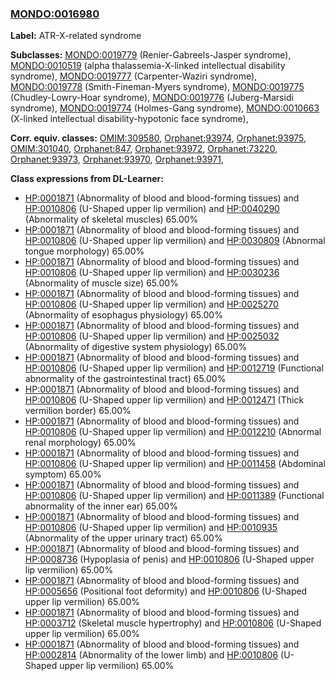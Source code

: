 
### [MONDO:0016980](http://purl.obolibrary.org/obo/MONDO_0016980)
**Label:** ATR-X-related syndrome

**Subclasses:** [MONDO:0019779](http://purl.obolibrary.org/obo/MONDO_0019779) (Renier-Gabreels-Jasper syndrome), [MONDO:0010519](http://purl.obolibrary.org/obo/MONDO_0010519) (alpha thalassemia-X-linked intellectual disability syndrome), [MONDO:0019777](http://purl.obolibrary.org/obo/MONDO_0019777) (Carpenter-Waziri syndrome), [MONDO:0019778](http://purl.obolibrary.org/obo/MONDO_0019778) (Smith-Fineman-Myers syndrome), [MONDO:0019775](http://purl.obolibrary.org/obo/MONDO_0019775) (Chudley-Lowry-Hoar syndrome), [MONDO:0019776](http://purl.obolibrary.org/obo/MONDO_0019776) (Juberg-Marsidi syndrome), [MONDO:0019774](http://purl.obolibrary.org/obo/MONDO_0019774) (Holmes-Gang syndrome), [MONDO:0010663](http://purl.obolibrary.org/obo/MONDO_0010663) (X-linked intellectual disability-hypotonic face syndrome), 

**Corr. equiv. classes:** [OMIM:309580](http://purl.obolibrary.org/obo/OMIM_309580), [Orphanet:93974](http://www.orpha.net/ORDO/Orphanet_93974), [Orphanet:93975](http://www.orpha.net/ORDO/Orphanet_93975), [OMIM:301040](http://purl.obolibrary.org/obo/OMIM_301040), [Orphanet:847](http://www.orpha.net/ORDO/Orphanet_847), [Orphanet:93972](http://www.orpha.net/ORDO/Orphanet_93972), [Orphanet:73220](http://www.orpha.net/ORDO/Orphanet_73220), [Orphanet:93973](http://www.orpha.net/ORDO/Orphanet_93973), [Orphanet:93970](http://www.orpha.net/ORDO/Orphanet_93970), [Orphanet:93971](http://www.orpha.net/ORDO/Orphanet_93971), 

**Class expressions from DL-Learner:**

- [HP:0001871](http://purl.obolibrary.org/obo/HP_0001871) (Abnormality of blood and blood-forming tissues) and [HP:0010806](http://purl.obolibrary.org/obo/HP_0010806) (U-Shaped upper lip vermilion) and [HP:0040290](http://purl.obolibrary.org/obo/HP_0040290) (Abnormality of skeletal muscles) 65.00%
- [HP:0001871](http://purl.obolibrary.org/obo/HP_0001871) (Abnormality of blood and blood-forming tissues) and [HP:0010806](http://purl.obolibrary.org/obo/HP_0010806) (U-Shaped upper lip vermilion) and [HP:0030809](http://purl.obolibrary.org/obo/HP_0030809) (Abnormal tongue morphology) 65.00%
- [HP:0001871](http://purl.obolibrary.org/obo/HP_0001871) (Abnormality of blood and blood-forming tissues) and [HP:0010806](http://purl.obolibrary.org/obo/HP_0010806) (U-Shaped upper lip vermilion) and [HP:0030236](http://purl.obolibrary.org/obo/HP_0030236) (Abnormality of muscle size) 65.00%
- [HP:0001871](http://purl.obolibrary.org/obo/HP_0001871) (Abnormality of blood and blood-forming tissues) and [HP:0010806](http://purl.obolibrary.org/obo/HP_0010806) (U-Shaped upper lip vermilion) and [HP:0025270](http://purl.obolibrary.org/obo/HP_0025270) (Abnormality of esophagus physiology) 65.00%
- [HP:0001871](http://purl.obolibrary.org/obo/HP_0001871) (Abnormality of blood and blood-forming tissues) and [HP:0010806](http://purl.obolibrary.org/obo/HP_0010806) (U-Shaped upper lip vermilion) and [HP:0025032](http://purl.obolibrary.org/obo/HP_0025032) (Abnormality of digestive system physiology) 65.00%
- [HP:0001871](http://purl.obolibrary.org/obo/HP_0001871) (Abnormality of blood and blood-forming tissues) and [HP:0010806](http://purl.obolibrary.org/obo/HP_0010806) (U-Shaped upper lip vermilion) and [HP:0012719](http://purl.obolibrary.org/obo/HP_0012719) (Functional abnormality of the gastrointestinal tract) 65.00%
- [HP:0001871](http://purl.obolibrary.org/obo/HP_0001871) (Abnormality of blood and blood-forming tissues) and [HP:0010806](http://purl.obolibrary.org/obo/HP_0010806) (U-Shaped upper lip vermilion) and [HP:0012471](http://purl.obolibrary.org/obo/HP_0012471) (Thick vermilion border) 65.00%
- [HP:0001871](http://purl.obolibrary.org/obo/HP_0001871) (Abnormality of blood and blood-forming tissues) and [HP:0010806](http://purl.obolibrary.org/obo/HP_0010806) (U-Shaped upper lip vermilion) and [HP:0012210](http://purl.obolibrary.org/obo/HP_0012210) (Abnormal renal morphology) 65.00%
- [HP:0001871](http://purl.obolibrary.org/obo/HP_0001871) (Abnormality of blood and blood-forming tissues) and [HP:0010806](http://purl.obolibrary.org/obo/HP_0010806) (U-Shaped upper lip vermilion) and [HP:0011458](http://purl.obolibrary.org/obo/HP_0011458) (Abdominal symptom) 65.00%
- [HP:0001871](http://purl.obolibrary.org/obo/HP_0001871) (Abnormality of blood and blood-forming tissues) and [HP:0010806](http://purl.obolibrary.org/obo/HP_0010806) (U-Shaped upper lip vermilion) and [HP:0011389](http://purl.obolibrary.org/obo/HP_0011389) (Functional abnormality of the inner ear) 65.00%
- [HP:0001871](http://purl.obolibrary.org/obo/HP_0001871) (Abnormality of blood and blood-forming tissues) and [HP:0010806](http://purl.obolibrary.org/obo/HP_0010806) (U-Shaped upper lip vermilion) and [HP:0010935](http://purl.obolibrary.org/obo/HP_0010935) (Abnormality of the upper urinary tract) 65.00%
- [HP:0001871](http://purl.obolibrary.org/obo/HP_0001871) (Abnormality of blood and blood-forming tissues) and [HP:0008736](http://purl.obolibrary.org/obo/HP_0008736) (Hypoplasia of penis) and [HP:0010806](http://purl.obolibrary.org/obo/HP_0010806) (U-Shaped upper lip vermilion) 65.00%
- [HP:0001871](http://purl.obolibrary.org/obo/HP_0001871) (Abnormality of blood and blood-forming tissues) and [HP:0005656](http://purl.obolibrary.org/obo/HP_0005656) (Positional foot deformity) and [HP:0010806](http://purl.obolibrary.org/obo/HP_0010806) (U-Shaped upper lip vermilion) 65.00%
- [HP:0001871](http://purl.obolibrary.org/obo/HP_0001871) (Abnormality of blood and blood-forming tissues) and [HP:0003712](http://purl.obolibrary.org/obo/HP_0003712) (Skeletal muscle hypertrophy) and [HP:0010806](http://purl.obolibrary.org/obo/HP_0010806) (U-Shaped upper lip vermilion) 65.00%
- [HP:0001871](http://purl.obolibrary.org/obo/HP_0001871) (Abnormality of blood and blood-forming tissues) and [HP:0002814](http://purl.obolibrary.org/obo/HP_0002814) (Abnormality of the lower limb) and [HP:0010806](http://purl.obolibrary.org/obo/HP_0010806) (U-Shaped upper lip vermilion) 65.00%


